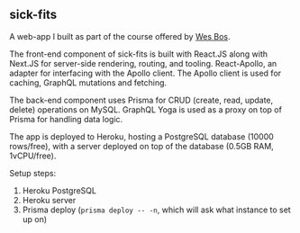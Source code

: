 ## sick-fits
A web-app I built as part of the course offered by [Wes Bos](https://wesbos.com/).

The front-end component of sick-fits is built with React.JS along with Next.JS
for server-side rendering, routing, and tooling. React-Apollo, an adapter for 
interfacing with the Apollo client. The Apollo client is used for caching, 
GraphQL mutations and fetching.

The back-end component uses Prisma for CRUD (create, read, update, delete) 
operations on MySQL. GraphQL Yoga is used as a proxy on top of Prisma for 
handling data logic.  

The app is deployed to Heroku, hosting a PostgreSQL database (10000 rows/free), with a server
deployed on top of the database (0.5GB RAM, 1vCPU/free).

Setup steps:
1. Heroku PostgreSQL 
2. Heroku server
3. Prisma deploy (`prisma deploy -- -n`, which will ask what instance to set up on)

